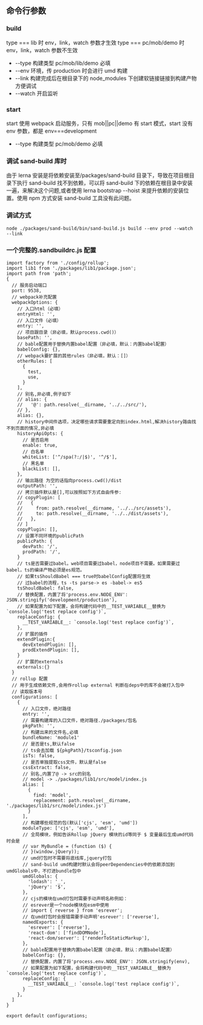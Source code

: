 ## 命令行参数

### build

type === lib 时 env，link，watch 参数才生效
type === pc/mob/demo 时 env，link，watch 参数不生效

- --type 构建类型 pc/mob/lib/demo 必填
- --env 环境，传 production 时会进行 umd 构建
- --link 构建完成后在根目录下的 node_modules 下创建软链接链接到构建产物方便调试
- --watch 开启监听

### start

start 使用 webpack 启动服务，只有 mob||pc||demo 有 start 模式，start 没有 env 参数，都是 env===development

- --type 构建类型 pc/mob/demo 必填

### 调试 sand-build 库时

由于 lerna 安装是将依赖安装至/packages/sand-build 目录下，导致在项目根目录下执行 sand-build 找不到依赖，可以将 sand-build 下的依赖在根目录中安装一遍，来解决这个问题,或者使用 lerna bootstrap --hoist 来提升依赖的安装位置。使用 npm 方式安装 sand-build 工具没有此问题。

### 调试方式

```
node ./packages/sand-build/bin/sand-build.js build --env prod --watch --link
```

### 一个完整的.sandbuildrc.js 配置

```
import factory from './config/rollup';
import lib1 from './packages/lib1/package.json';
import path from 'path';
{
  // 服务启动端口
  port: 9538,
  // webpack补充配置
  webpackOptions: {
    // 入口html（必填）
    entryHtml: '',
    // 入口文件（必填）
    entry: '',
    // 项目跟目录（非必填，默认process.cwd()）
    basePath: '',
    // bable配置用于替换内置babel配置（非必填，默认：内置babel配置）
    babelConfig: {},
    // webpack要扩展的其他rules（非必填，默认：[]）
    otherRules: [
      {
        test,
        use,
      }
    ],
    // 别名,非必填,例子如下
    // alias: {
    //   '@': path.resolve(__dirname, '../../src/'),
    // },
    alias: {},
    // history中间件选项，决定哪些请求需要重定向到index.html,解决history路由找不到页面的情况,非必填
    historyApiOpts: {
      // 是否启用
      enable: true,
      // 白名单
      whiteList: ['^/spa(?:/|$)', '^/$'],
      // 黑名单
      blackList: [],
    },
    // 输出路径 为空的话指向process.cwd()/dist
    outputPath: '',
    // 拷贝插件默认是[],可以按照如下方式自由传参:
    // copyPlugin: [
    //   {
    //     from: path.resolve(__dirname, '../../src/assets'),
    //     to: path.resolve(__dirname, '../../dist/assets'),
    //   },
    // ]
    copyPlugin: [],
    // 设置不同环境的publicPath
    publicPath: {
      devPath: '/',
      prodPath: '/',
    }
    // ts是否需要过babel。web项目需要过babel，node项目不需要。如果需要过babel，ts的编译产物必须是es规范。
    // 如果tsShouldBabel === true时babelConfig配置将生效
    // 过babel的流程，ts -ts parse-> es -babel-> es5
    tsShouldBabel: false,
    // 替换配置，内置了将'process.env.NODE_ENV': JSON.stringify('development/production'),
    // 如果配置为如下配置，会将构建代码中的__TEST_VARIABLE__替换为`console.log('test replace config')`,
    replaceConfig: {
      __TEST_VARIABLE__: `console.log('test replace config')`,
    },
    // 扩展的插件
    extendPlugin:{
      devExtendPlugin: [],
      prodExtendPlugin: [],
    }
    // 扩展的externals
    externals:{}
  }
  // rollup 配置
  // 用于生成依赖文件,会用作rollup external 判断在deps中的库不会被打入包中
  // 读取版本号
  configurations: [
    {
      // 入口文件，绝对路径
      entry: '',
      // 需要构建库的入口文件，绝对路径./packages/包名
      pkgPath: '',
      // 构建出来的文件名,必填
      bundleName: 'module1'
      // 是否是ts,默认false
      // ts会去加载 ${pkgPath}/tsconfig.json
      isTs: false,
      // 是否单独提取css文件，默认是false
      cssExtract: false,
      // 别名,内置了@ -> src的别名
      // model -> ./packages/lib1/src/model/index.js
      alias: [
        {
          find: 'model',
          replacement: path.resolve(__dirname, './packages/lib1/src/model/index.js')
        }
      ],
      // 构建哪些规范的包(默认['cjs', 'esm', 'umd'])
      moduleType: ['cjs', 'esm', 'umd'],
      // 全局模块，例如告诉Rollup jQuery 模块的id等同于 $ 变量最后生成umd代码时会是
      // var MyBundle = (function ($) {
      // }(window.jQuery));
      // umd打包时不需要将底线库,jquery打包
      // sand-build umd构建时默认会将peerDependencies中的依赖添加到umdGlobals中，不打进bundle包中
      umdGlobals: {
        'lodash': '_',
        'jQuery': '$',
      },
      // cjs的模块在umd打包时需要手动声明名称例如：
      // esrever是一个node模块在esm中使用
      // import { reverse } from 'esrever';
      // 在umd打包时会报错需要手动声明'esrever': ['reverse'],
      namedExports: {
        'esrever': ['reverse'],
        'react-dom': ['findDOMNode'],
        'react-dom/server': ['renderToStaticMarkup'],
      },
      // bable配置用于替换内置babel配置（非必填，默认：内置babel配置）
      babelConfig: {},
      // 替换配置，内置了将'process.env.NODE_ENV': JSON.stringify(env),
      // 如果配置为如下配置，会将构建代码中的__TEST_VARIABLE__替换为`console.log('test replace config')`,
      replaceConfig: {
        __TEST_VARIABLE__: `console.log('test replace config')`,
      }
    },
  ]
}

export default configurations;
```
